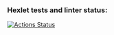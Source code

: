 ### Hexlet tests and linter status:
[![Actions Status](https://github.com/sword3d/php-project-45/actions/workflows/hexlet-check.yml/badge.svg)](https://github.com/sword3d/php-project-45/actions)